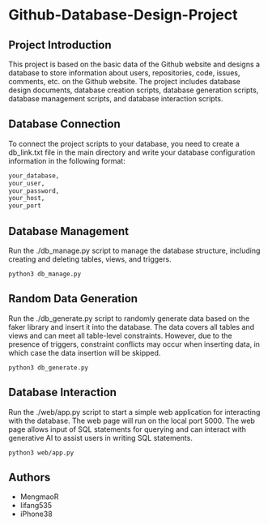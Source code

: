 # Github-Database-Design-Project

## Project Introduction
This project is based on the basic data of the Github website and designs a database to store information about users, repositories, code, issues, comments, etc. on the Github website. The project includes database design documents, database creation scripts, database generation scripts, database management scripts, and database interaction scripts.

## Database Connection
To connect the project scripts to your database, you need to create a db_link.txt file in the main directory and write your database configuration information in the following format:
``` ./db_link.txt
your_database,
your_user,
your_password,
your_host,
your_port
```

## Database Management
Run the ./db_manage.py script to manage the database structure, including creating and deleting tables, views, and triggers.
``` shell
python3 db_manage.py
```

## Random Data Generation
Run the ./db_generate.py script to randomly generate data based on the faker library and insert it into the database. The data covers all tables and views and can meet all table-level constraints. However, due to the presence of triggers, constraint conflicts may occur when inserting data, in which case the data insertion will be skipped.
``` shell
python3 db_generate.py
```

## Database Interaction
Run the ./web/app.py script to start a simple web application for interacting with the database. The web page will run on the local port 5000. The web page allows input of SQL statements for querying and can interact with generative AI to assist users in writing SQL statements.
``` shell
python3 web/app.py
```

## Authors
- MengmaoR
- lifang535
- iPhone38